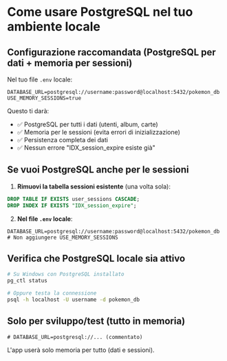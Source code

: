 # Come usare PostgreSQL nel tuo ambiente locale

## Configurazione raccomandata (PostgreSQL per dati + memoria per sessioni)

Nel tuo file `.env` locale:
```env
DATABASE_URL=postgresql://username:password@localhost:5432/pokemon_db
USE_MEMORY_SESSIONS=true
```

Questo ti darà:
- ✅ PostgreSQL per tutti i dati (utenti, album, carte)
- ✅ Memoria per le sessioni (evita errori di inizializzazione)
- ✅ Persistenza completa dei dati
- ✅ Nessun errore "IDX_session_expire esiste già"

## Se vuoi PostgreSQL anche per le sessioni

1. **Rimuovi la tabella sessioni esistente** (una volta sola):
```sql
DROP TABLE IF EXISTS user_sessions CASCADE;
DROP INDEX IF EXISTS "IDX_session_expire";
```

2. **Nel file `.env` locale**:
```env
DATABASE_URL=postgresql://username:password@localhost:5432/pokemon_db
# Non aggiungere USE_MEMORY_SESSIONS
```

## Verifica che PostgreSQL locale sia attivo

```bash
# Su Windows con PostgreSQL installato
pg_ctl status

# Oppure testa la connessione
psql -h localhost -U username -d pokemon_db
```

## Solo per sviluppo/test (tutto in memoria)

```env
# DATABASE_URL=postgresql://... (commentato)
```

L'app userà solo memoria per tutto (dati e sessioni).